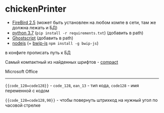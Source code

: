 # chickenPrinter
- [FireBird 2.5](https://firebirdsql.org/en/firebird-2-5/) (может быть установлен на любом компе в сети, там же должна лежать и БД)
- [python 3.7](https://www.python.org/downloads/release/python-380/) (`pip install -r requirements.txt`) (добавить в path)
- [Ghostscript](https://www.ghostscript.com/download/gsdnld.html) (добавить в path)
- [nodejs](https://nodejs.org/en/download/) (+ [bwip-js](https://www.npmjs.com/package/bwip-js/v/1.7.3) `npm install -g bwip-js`)

в конфиге прописать путь к БД

Самый компактный из найденных шрифтов - [compact](http://allfont.ru/download/compact/)

Microsoft Office

------
`{{code_128=code128}}` - `code_128`, `ean_13` - тип кода, `code128` - имя переменной с кодом

`{{code_128=code128,90}}` - чтобы повернуть штрихкод на нужный угол по часовой стрелке
